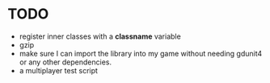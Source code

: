 
# TODO
- register inner classes with a __classname__ variable
- gzip
- make sure I can import the library into my game without needing gdunit4 or any 
	other dependencies.
- a multiplayer test script
